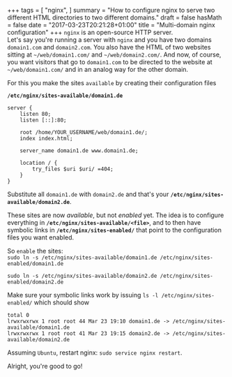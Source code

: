 +++
tags = [
  "nginx",
]
summary = "How to configure nginx to serve two different HTML directories to two different domains."
draft = false
hasMath = false
date = "2017-03-23T20:21:28+01:00"
title = "Multi-domain nginx configuration"
+++
`nginx` is an open-source HTTP server.   
Let's say you're running a server with `nginx` and you have two domains `domain1.com` and `domain2.com`. You also have the HTML of two websites sitting at `~/web/domain1.com/` and `~/web/domain2.com/`. And now, of course, you want visitors that go to `domain1.com` to be directed to the website at `~/web/domain1.com/` and in an analog way for the other domain.

For this you make the sites `available` by creating their configuration files

**`/etc/nginx/sites-available/domain1.de`**   
```
server {
	listen 80;
	listen [::]:80;

	root /home/YOUR_USERNAME/web/domain1.de/;
	index index.html;

	server_name domain1.de www.domain1.de;

	location / {
		try_files $uri $uri/ =404;
	}
}
```

Substitute all `domain1.de` with `domain2.de` and that's your **`/etc/nginx/sites-available/domain2.de`**.

These sites are now *available*, but not *enabled* yet. The idea is to configure everything in **`/etc/nginx/sites-available/<file>`**, and to then have symbolic links in **`/etc/nginx/sites-enabled/`** that point to the configuration files you want enabled.

So `enable` the sites:   
`sudo ln -s /etc/nginx/sites-available/domain1.de /etc/nginx/sites-enabled/domain1.de`

`sudo ln -s /etc/nginx/sites-available/domain2.de /etc/nginx/sites-enabled/domain2.de`

Make sure your symbolic links work by issuing `ls -l /etc/nginx/sites-enabled/` which should show

```
total 0
lrwxrwxrwx 1 root root 44 Mar 23 19:10 domain1.de -> /etc/nginx/sites-available/domain1.de
lrwxrwxrwx 1 root root 41 Mar 23 19:15 domain2.de -> /etc/nginx/sites-available/domain2.de
```

Assuming `Ubuntu`, restart nginx: `sudo service nginx restart`.

Alright, you're good to go!
